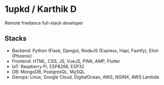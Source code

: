 # 1upkd / Karthik D
Remote freelance full-stack developer

## Stacks
- Backend: Python (Flask, Django), NodeJS (Express, Hapi, Fastify), Elixir (Phoenix)
- Frontend: HTML, CSS, JS, VueJS, PWA, AMP, Flutter
- IoT: Raspberry Pi, ESP8266, ESP32
- DB:  MongoDB, PostgresQL, MySQL
- Devops: Linux, Google Cloud, DigitalOcean, AWS, NGINX, AWS Lambda

